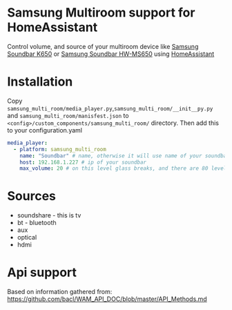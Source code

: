 # Samsung Multiroom support for HomeAssistant

Control volume, and source of your multiroom device like [Samsung Soundbar K650](https://www.samsung.com/us/televisions-home-theater/home-theater/sound-bars/samsung-hw-k650-soundbar-w-wireless-subwoofer-hw-k650-za/) or [Samsung Soundbar HW-MS650](https://www.samsung.com/us/televisions-home-theater/home-theater/sound-bars/sound--premium-soundbar-hw-ms650-za/) using [HomeAssistant](https://home-assistant.io/)

# Installation

Copy `samsung_multi_room/media_player.py`,`samsung_multi_room/__init__py.py` and `samsung_multi_room/manisfest.json` to `<config>/custom_components/samsung_multi_room/` directory. Then add this to your configuration.yaml

``` YAML
media_player:
  - platform: samsung_multi_room
    name: "Soundbar" # name, otherwise it will use name of your soundbar
    host: 192.168.1.227 # ip of your soundbar
    max_volume: 20 # on this level glass breaks, and there are 80 levels more on K650...
```

# Sources

* soundshare - this is tv
* bt - bluetooth
* aux
* optical
* hdmi

# Api support
Based on information gathered from: https://github.com/bacl/WAM_API_DOC/blob/master/API_Methods.md
